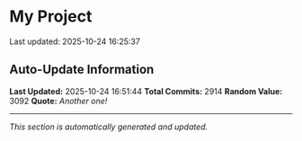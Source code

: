 # My Project


Last updated: 2025-10-24 16:25:37









































































































































































































































































































































































































































































































































































































































































































































































































































































































































































































































































































































































































































































































































































































































































































































































































































































































































































































































































































































































































































































































































































































































































































































































































































































































































































































































































































































































































































































































































































































































































































































































































































































































































































































































## Auto-Update Information

**Last Updated:** 2025-10-24 16:51:44
**Total Commits:** 2914
**Random Value:** 3092
**Quote:** _Another one!_

---
_This section is automatically generated and updated._